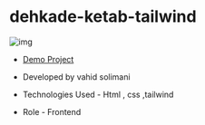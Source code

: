 # dehkade-ketab-tailwind



![img](https://github.com/user-attachments/assets/6e471801-5a2f-4700-9eb4-70c625bcc2f7)



- [Demo Project]( https://vahidsolimani.github.io/dehkade-ketab-tailwind/)

- Developed by vahid solimani

- Technologies Used - Html , css ,tailwind

- Role - Frontend

